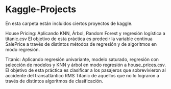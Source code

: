 # Kaggle-Projects

En esta carpeta están incluidos ciertos proyectos de kaggle.

House Pricing: Aplicando KNN, Árbol, Random Forest y regresión logística a titanic.csv
El objetivo de esta práctica es predecir la variable continua SalePrice a través de distintos métodos de regresión y de algoritmos en modo regresión.

Titanic: Aplicando regresión univariante, modelo saturado, regresión con selección de modelos y KNN y árbol en modo regresión a house_prices.csv.
El objetivo de esta práctica es clasificar a los pasajeros que sobrevivieron al accidente del transatlántico RMS Titanic de aquellos que no lo lograron a través de distintos algoritmos de clasificación. 
